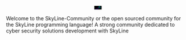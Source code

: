 <p align="center">
  <img align="center" width="20px" height="10px" src="logo.png">
</p>


Welcome to the SkyLine-Community or the open sourced community for the SkyLine programming language! A strong community dedicated to cyber security solutions development with SkyLine
